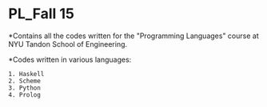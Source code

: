 # PL_Fall 15

*Contains all the codes written for the "Programming Languages" course at NYU Tandon School of Engineering.

*Codes written in various languages:
	
	1. Haskell
	2. Scheme
	3. Python
	4. Prolog
